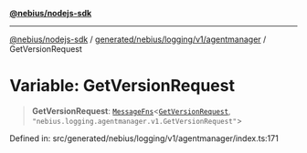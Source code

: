[**@nebius/nodejs-sdk**](../../../../../../README.md)

---

[@nebius/nodejs-sdk](../../../../../../README.md) / [generated/nebius/logging/v1/agentmanager](../README.md) / GetVersionRequest

# Variable: GetVersionRequest

> **GetVersionRequest**: [`MessageFns`](../../../../../../runtime/protos/core/interfaces/MessageFns.md)\<[`GetVersionRequest`](../interfaces/GetVersionRequest.md), `"nebius.logging.agentmanager.v1.GetVersionRequest"`\>

Defined in: src/generated/nebius/logging/v1/agentmanager/index.ts:171
